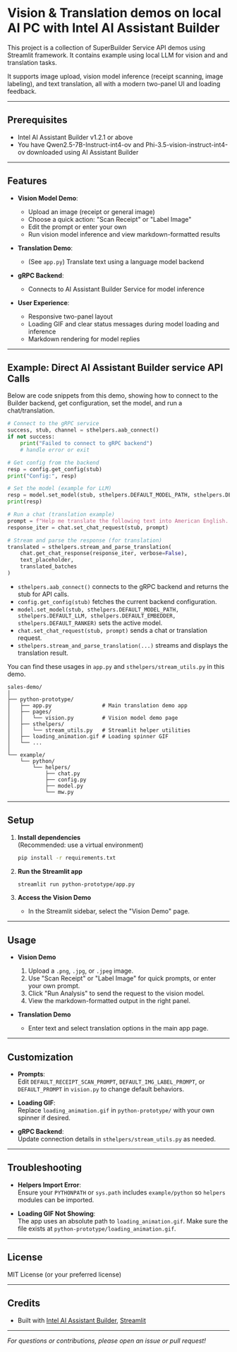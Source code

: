 # Vision & Translation demos on local AI PC with Intel AI Assistant Builder

This project is a collection of SuperBuilder Service API demos using Streamlit framework. It contains example using local LLM for vision and and translation tasks. 

It supports image upload, vision model inference (receipt scanning, image labeling), and text translation, all with a modern two-panel UI and loading feedback.

---

## Prerequisites

 - Intel AI Assistant Builder v1.2.1 or above
 - You have Qwen2.5-7B-Instruct-int4-ov and Phi-3.5-vision-instruct-int4-ov downloaded using AI Assistant Builder
---


## Features

- **Vision Model Demo**:  
  - Upload an image (receipt or general image)
  - Choose a quick action: "Scan Receipt" or "Label Image"
  - Edit the prompt or enter your own
  - Run vision model inference and view markdown-formatted results

- **Translation Demo**:  
  - (See `app.py`) Translate text using a language model backend

- **gRPC Backend**:  
  - Connects to AI Assistant Builder Service for model inference

- **User Experience**:  
  - Responsive two-panel layout
  - Loading GIF and clear status messages during model loading and inference
  - Markdown rendering for model replies

---


## Example: Direct AI Assistant Builder service API Calls

Below are code snippets from this demo, showing how to connect to the Builder backend, get configuration, set the model, and run a chat/translation.

```python
# Connect to the gRPC service
success, stub, channel = sthelpers.aab_connect()
if not success:
    print("Failed to connect to gRPC backend")
    # handle error or exit

# Get config from the backend
resp = config.get_config(stub)
print("Config:", resp)

# Set the model (example for LLM)
resp = model.set_model(stub, sthelpers.DEFAULT_MODEL_PATH, sthelpers.DEFAULT_LLM, sthelpers.DEFAULT_EMBEDDER, sthelpers.DEFAULT_RANKER)
print(resp)

# Run a chat (translation example)
prompt = f"Help me translate the following text into American English. Do not show thinking. </no_think>\n\n {batches[next_batch_idx]}"
response_iter = chat.set_chat_request(stub, prompt)

# Stream and parse the response (for translation)
translated = sthelpers.stream_and_parse_translation(
    chat.get_chat_response(response_iter, verbose=False),
    text_placeholder,
    translated_batches
)
```

- `sthelpers.aab_connect()` connects to the gRPC backend and returns the stub for API calls.
- `config.get_config(stub)` fetches the current backend configuration.
- `model.set_model(stub, sthelpers.DEFAULT_MODEL_PATH, sthelpers.DEFAULT_LLM, sthelpers.DEFAULT_EMBEDDER, sthelpers.DEFAULT_RANKER)` sets the active model.
- `chat.set_chat_request(stub, prompt)` sends a chat or translation request.
- `sthelpers.stream_and_parse_translation(...)` streams and displays the translation result.

You can find these usages in `app.py` and `sthelpers/stream_utils.py` in this demo.


```
sales-demo/
│
├── python-prototype/
│   ├── app.py                # Main translation demo app
│   ├── pages/
│   │   └── vision.py         # Vision model demo page
│   ├── sthelpers/
│   │   └── stream_utils.py   # Streamlit helper utilities
│   ├── loading_animation.gif # Loading spinner GIF
│   └── ...
│
└── example/
    └── python/
        └── helpers/
            ├── chat.py
            ├── config.py
            ├── model.py
            └── mw.py
```

---

## Setup

1. **Install dependencies**  
   (Recommended: use a virtual environment)
   ```bash
   pip install -r requirements.txt
   ```

2. **Run the Streamlit app**
   ```bash
   streamlit run python-prototype/app.py
   ```

3. **Access the Vision Demo**
   - In the Streamlit sidebar, select the "Vision Demo" page.

---

## Usage

- **Vision Demo**
  1. Upload a `.png`, `.jpg`, or `.jpeg` image.
  2. Use "Scan Receipt" or "Label Image" for quick prompts, or enter your own prompt.
  3. Click "Run Analysis" to send the request to the vision model.
  4. View the markdown-formatted output in the right panel.

- **Translation Demo**
  - Enter text and select translation options in the main app page.

---

## Customization

- **Prompts**:  
  Edit `DEFAULT_RECEIPT_SCAN_PROMPT`, `DEFAULT_IMG_LABEL_PROMPT`, or `DEFAULT_PROMPT` in `vision.py` to change default behaviors.

- **Loading GIF**:  
  Replace `loading_animation.gif` in `python-prototype/` with your own spinner if desired.

- **gRPC Backend**:  
  Update connection details in `sthelpers/stream_utils.py` as needed.

---

## Troubleshooting

- **Helpers Import Error**:  
  Ensure your `PYTHONPATH` or `sys.path` includes `example/python` so `helpers` modules can be imported.

- **Loading GIF Not Showing**:  
  The app uses an absolute path to `loading_animation.gif`. Make sure the file exists at `python-prototype/loading_animation.gif`.

---

## License

MIT License (or your preferred license)

---

## Credits

- Built with [Intel AI Assistant Builder](#),  [Streamlit](https://streamlit.io/)

---

*For questions or contributions, please open an issue or pull request!*